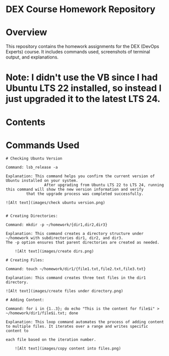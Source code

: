# DEX Course Homework Repository

# Overview
This repository contains the homework assignments for the DEX (DevOps Experts) course. 
It includes commands used, screenshots of terminal output, and explanations.

# Note: I didn't use the VB since I had Ubuntu LTS 22 installed, so instead I just upgraded it to the latest LTS 24. 

# Contents

# Commands Used

 	# Checking Ubuntu Version 
 	
	Command: lsb_release -a
 
	Explanation: This command helps you confirm the current version of Ubuntu installed on your system. 
                     After upgrading from Ubuntu LTS 22 to LTS 24, running this command will show the new version information and verify 
		     that the upgrade process was completed successfully.

	![Alt text](images/check ubuntu version.png)


	# Creating Directories:

	Command: mkdir -p ~/homework/{dir1,dir2,dir3}
	
	Explanation: This command creates a directory structure under ~/homework with subdirectories dir1, dir2, and dir3. 
	The -p option ensures that parent directories are created as needed.

        ![Alt text](images/create dirs.png)
	
	# Creating Files:
	
	Command: touch ~/homework/dir1/{file1.txt,file2.txt,file3.txt}
	
	Explanation: This command creates three text files in the dir1 directory.

 	![Alt text](images/create files under directory.png)
	
	# Adding Content:
	
	Command: for i in {1..3}; do echo "This is the content for file$i" > ~/homework/dir1/file$i.txt; done
	
	Explanation: This loop command automates the process of adding content to multiple files. It iterates over a range and writes specific content to 

	each file based on the iteration number.            

        ![Alt text](images/copy content into files.png)
